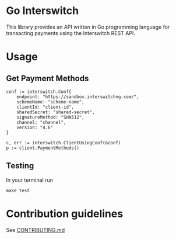 # Go Interswitch

This library provides an API written in Go programming language 
for transacting payments using the Interswitch REST API.

# Usage

## Get Payment Methods

    conf := interswitch.Conf{
        endpoint: "https://sandbox.interswitchng.com/",
        schemeName: "scheme-name",
        clientId: "client-id",
        sharedSecret: "shared-secret",
        signatureMethod: "SHA512",
        channel: "channel",
        version: "4.6"
    }

    c, err := interswitch.ClientUsingConf(&conf)
    p := client.PaymentMethods()


## Testing

In your terminal run

    make test


# Contribution guidelines

See [CONTRIBUTING.md](./CONTRIBUTING.md)